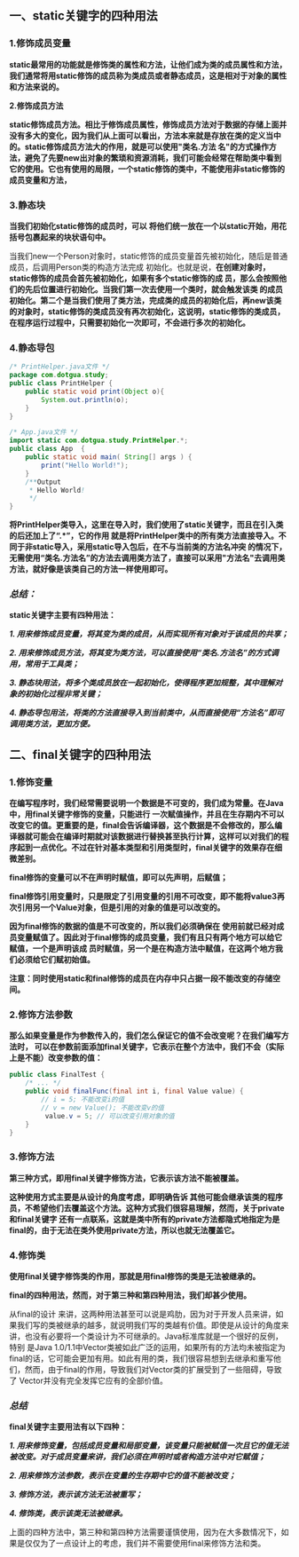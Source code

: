 ## **一、static关键字的四种用法**

### **1.修饰成员变量**

**static最常用的功能就是修饰类的属性和方法，让他们成为类的成员属性和方法，我们通常将用static修饰的成员称为类成员或者静态成员，这是相对于对象的属性和方法来说的。**

**2.修饰成员方法**

**static修饰成员方法。相比于修饰成员属性，修饰成员方法对于数据的存储上面并没有多大的变化，因为我们从上面可以看出，方法本来就是存放在类的定义当中的。static修饰成员方法大的作用，就是可以使用"类名.方法 名"的方式操作方法，避免了先要new出对象的繁琐和资源消耗，我们可能会经常在帮助类中看到它的使用。它也有使用的局限，一个static修饰的类中，不能使用非static修饰的成员变量和方法，**

### **3.静态块**

**当我们初始化static修饰的成员时，可以 将他们统一放在一个以static开始，用花括号包裹起来的块状语句中。**

 当我们new一个Person对象时，static修饰的成员变量首先被初始化，随后是普通成员，后调用Person类的构造方法完成 初始化。也就是说，**在创建对象时，static修饰的成员会首先被初始化，如果有多个static修饰的成 员，那么会按照他们的先后位置进行初始化。当我们第一次去使用一个类时，就会触发该类 的成员初始化。第二个是当我们使用了类方法，完成类的成员的初始化后，再new该类的对象时，static修饰的类成员没有再次初始化，这说明，static修饰的类成员，在程序运行过程中，只需要初始化一次即可，不会进行多次的初始化。**

### **4.静态导包**

```java
/* PrintHelper.java文件 */ 
package com.dotgua.study; 
public class PrintHelper { 
 	public static void print(Object o){ 
    	System.out.println(o);
    } 
}

/* App.java文件 */  
import static com.dotgua.study.PrintHelper.*; 
public class App  { 
	public static void main( String[] args ) {
    	print("Hello World!");
    }     
    /**Output      
     * Hello World!      
     */ 
} 
```
**将PrintHelper类导入，这里在导入时，我们使用了static关键字，而且在引入类的后还加上了“.\*”，它的作用 就是将PrintHelper类中的所有类方法直接导入。不同于非static导入，采用static导入包后，在不与当前类的方法名冲突 的情况下，无需使用“类名.方法名”的方法去调用类方法了，直接可以采用"方法名"去调用类方法，就好像是该类自己的方法一样使用即可。** 

### ***总结：***

**static关键字主要有四种用法：**

***1. 用来修饰成员变量，将其变为类的成员，从而实现所有对象对于该成员的共享；***

 ***2. 用来修饰成员方法，将其变为类方法，可以直接使用“类名.方法名”的方式调用，常用于工具类；*** 

***3. 静态块用法，将多个类成员放在一起初始化，使得程序更加规整，其中理解对象的初始化过程非常关键；*** 

***4. 静态导包用法，将类的方法直接导入到当前类中，从而直接使用“方法名”即可调用类方法，更加方便。***



## **二、final关键字的四种用法**

### **1.修饰变量**

**在编写程序时，我们经常需要说明一个数据是不可变的，我们成为常量。在Java中，用final关键字修饰的变量，只能进行 一次赋值操作，并且在生存期内不可以改变它的值。更重要的是，final会告诉编译器，这个数据是不会修改的，那么编译器就可能会在编译时期就对该数据进行替换甚至执行计算，这样可以对我们的程序起到一点优化。不过在针对基本类型和引用类型时，final关键字的效果存在细微差别。**

**final修饰的变量可以不在声明时赋值，即可以先声明，后赋值；**

**final修饰引用变量时，只是限定了引用变量的引用不可改变，即不能将value3再次引用另一个Value对象，但是引用的对象的值是可以改变的。**

**因为final修饰的数据的值是不可改变的，所以我们必须确保在 使用前就已经对成员变量赋值了。因此对于final修饰的成员变量，我们有且只有两个地方可以给它赋值，一个是声明该成 员时赋值，另一个是在构造方法中赋值，在这两个地方我们必须给它们赋初始值。**

**注意：同时使用static和final修饰的成员在内存中只占据一段不能改变的存储空间。**

### **2.修饰方法参数**

**那么如果变量是作为参数传入的，我们怎么保证它的值不会改变呢？在我们编写方法时， 可以在参数前面添加final关键字，它表示在整个方法中，我们不会（实际上是不能）改变参数的值：**

```java
public class FinalTest { 
    /* ... */ 
    public void finalFunc(final int i, final Value value) {
    	// i = 5; 不能改变i的值         
    	// v = new Value(); 不能改变v的值 
    	 value.v = 5; // 可以改变引用对象的值
    }
}
```

### **3.修饰方法**

**第三种方式，即用final关键字修饰方法，它表示该方法不能被覆盖。**

**这种使用方式主要是从设计的角度考虑，即明确告诉 其他可能会继承该类的程序员，不希望他们去覆盖这个方法。这种方式我们很容易理解，然而，关于private和final关键字 还有一点联系，这就是类中所有的private方法都隐式地指定为是final的，由于无法在类外使用private方法，所以也就无法覆盖它。**

### **4.修饰类**

**使用final关键字修饰类的作用，那就是用final修饰的类是无法被继承的。**

**final的四种用法，然而，对于第三种和第四种用法，我们却甚少使用。**

从final的设计 来讲，这两种用法甚至可以说是鸡肋，因为对于开发人员来讲，如果我们写的类被继承的越多，就说明我们写的类越有价值。即使是从设计的角度来讲，也没有必要将一个类设计为不可继承的。Java标准库就是一个很好的反例，特别 是Java 1.0/1.1中Vector类被如此广泛的运用，如果所有的方法均未被指定为final的话，它可能会更加有用。如此有用的类，我们很容易想到去继承和重写他们，然而，由于final的作用，导致我们对Vector类的扩展受到了一些阻碍，导致了 Vector并没有完全发挥它应有的全部价值。

### ***总结***

**final关键字主要用法有以下四种：**

***1. 用来修饰变量，包括成员变量和局部变量，该变量只能被赋值一次且它的值无法被改变。对于成员变量来讲，我们必须在声明时或者构造方法中对它赋值；***

 ***2. 用来修饰方法参数，表示在变量的生存期中它的值不能被改变；***

 ***3. 修饰方法，表示该方法无法被重写；***

 ***4. 修饰类，表示该类无法被继承。***

上面的四种方法中，第三种和第四种方法需要谨慎使用，因为在大多数情况下，如果是仅仅为了一点设计上的考虑，我们并不需要使用final来修饰方法和类。